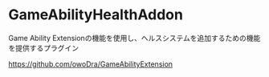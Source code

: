 # GameAbilityHealthAddon
 Game Ability Extensionの機能を使用し、ヘルスシステムを追加するための機能を提供するプラグイン

https://github.com/owoDra/GameAbilityExtension
